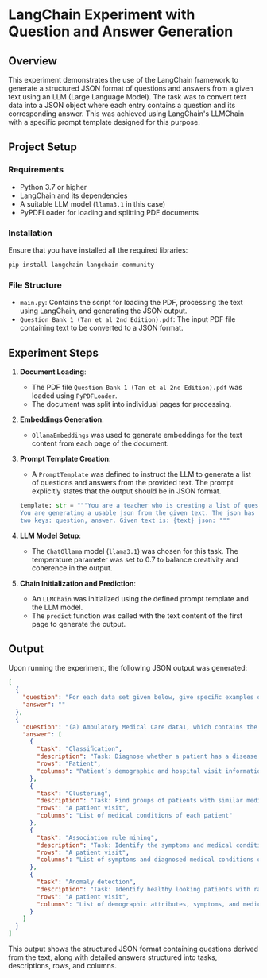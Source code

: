 # LangChain Experiment with Question and Answer Generation

## Overview

This experiment demonstrates the use of the LangChain framework to generate a structured JSON format of questions and answers from a given text using an LLM (Large Language Model). The task was to convert text data into a JSON object where each entry contains a question and its corresponding answer. This was achieved using LangChain's LLMChain with a specific prompt template designed for this purpose.

## Project Setup

### Requirements

- Python 3.7 or higher
- LangChain and its dependencies
- A suitable LLM model (`llama3.1` in this case)
- PyPDFLoader for loading and splitting PDF documents

### Installation

Ensure that you have installed all the required libraries:

```bash
pip install langchain langchain-community
```

### File Structure

- `main.py`: Contains the script for loading the PDF, processing the text using LangChain, and generating the JSON output.
- `Question Bank 1 (Tan et al 2nd Edition).pdf`: The input PDF file containing text to be converted to a JSON format.

## Experiment Steps

1. **Document Loading**: 
   - The PDF file `Question Bank 1 (Tan et al 2nd Edition).pdf` was loaded using `PyPDFLoader`.
   - The document was split into individual pages for processing.

2. **Embeddings Generation**:
   - `OllamaEmbeddings` was used to generate embeddings for the text content from each page of the document.

3. **Prompt Template Creation**:
   - A `PromptTemplate` was defined to instruct the LLM to generate a list of questions and answers from the provided text. The prompt explicitly states that the output should be in JSON format.

   ```python
   template: str = """You are a teacher who is creating a list of questions and answers. 
   You are generating a usable json from the given text. The json has an array of objects with 
   two keys: question, answer. Given text is: {text} json: """
   ```

4. **LLM Model Setup**:
   - The `ChatOllama` model (`llama3.1`) was chosen for this task. The temperature parameter was set to 0.7 to balance creativity and coherence in the output.

5. **Chain Initialization and Prediction**:
   - An `LLMChain` was initialized using the defined prompt template and the LLM model.
   - The `predict` function was called with the text content of the first page to generate the output.

## Output

Upon running the experiment, the following JSON output was generated:

```json
[
  {
    "question": "For each data set given below, give speciﬁc examples of classiﬁcation, clustering, association rule mining, and anomaly detection tasks that can be performed on the data. For each task, state how the data matrix should be constructed (i.e., specify the rows and columns of the matrix).",
    "answer": ""
  },
  {
    "question": "(a) Ambulatory Medical Care data1, which contains the demographic and medical visit information for each patient (e.g., gender, age, duration of visit, physician’s diagnosis, symptoms, medication, etc)",
    "answer": [
      {
        "task": "Classiﬁcation",
        "description": "Task: Diagnose whether a patient has a disease.",
        "rows": "Patient",
        "columns": "Patient’s demographic and hospital visit information (e.g., symptoms), along with a class attribute that indicates whether the patient has the disease."
      },
      {
        "task": "Clustering",
        "description": "Task: Find groups of patients with similar medical conditions",
        "rows": "A patient visit",
        "columns": "List of medical conditions of each patient"
      },
      {
        "task": "Association rule mining",
        "description": "Task: Identify the symptoms and medical conditions that co-occur together frequently",
        "rows": "A patient visit",
        "columns": "List of symptoms and diagnosed medical conditions of the patient"
      },
      {
        "task": "Anomaly detection",
        "description": "Task: Identify healthy looking patients with rare medical disorders",
        "rows": "A patient visit",
        "columns": "List of demographic attributes, symptoms, and medical test results of the patient"
      }
    ]
  }
]
```

This output shows the structured JSON format containing questions derived from the text, along with detailed answers structured into tasks, descriptions, rows, and columns.
